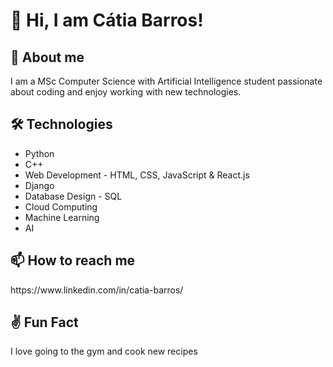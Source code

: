 <h1>👋 Hi, I am Cátia Barros!</h1>

<h2>👀 About me</h2>
<p> I am a MSc Computer Science with Artificial Intelligence student passionate about coding and enjoy working with new technologies.</p>

<h2>🛠️ Technologies</h2>
<ul>
  <li>Python</li>
  <li>C++</li>
  <li>Web Development - HTML, CSS, JavaScript & React.js</li>
  <li>Django</li>
  <li>Database Design - SQL</li>
  <li>Cloud Computing</li>
  <li>Machine Learning</li>
  <li>AI</li> 
</ul>

<h2>📫 How to reach me</h2>
https://www.linkedin.com/in/catia-barros/

<h2>✌️ Fun Fact</h2>
<p></p>I love going to the gym and cook new recipes</p>
